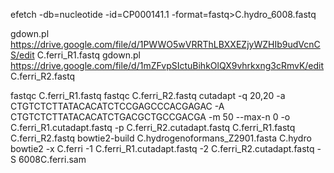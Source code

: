 efetch -db=nucleotide -id=CP000141.1 -format=fastq>C.hydro_6008.fastq



gdown.pl https://drive.google.com/file/d/1PWWO5wVRRThLBXXEZjyWZHIb9udVcnCS/edit C.ferri_R1.fastq
gdown.pl https://drive.google.com/file/d/1mZFvpSIctuBihkOlQX9vhrkxng3cRmvK/edit C.ferri_R2.fastq


fastqc C.ferri_R1.fastq
fastqc C.ferri_R2.fastq
cutadapt -q 20,20 -a CTGTCTCTTATACACATCTCCGAGCCCACGAGAC -A CTGTCTCTTATACACATCTGACGCTGCCGACGA -m 50 --max-n 0 -o C.ferri_R1.cutadapt.fastq -p C.ferri_R2.cutadapt.fastq C.ferri_R1.fastq C.ferri_R2.fastq
bowtie2-build C.hydrogenoformans_Z2901.fasta C.hydro
bowtie2 -x C.ferri -1 C.ferri_R1.cutadapt.fastq -2 C.ferri_R2.cutadapt.fastq -S 6008C.ferri.sam


